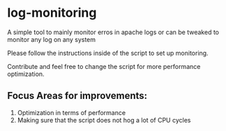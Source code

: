 log-monitoring
==============

A simple tool to mainly monitor erros in apache logs or can be tweaked to monitor any log on any system

Please follow the instructions inside of the script to set up monitoring.

Contribute and feel free to change the script for more performance optimization. 

Focus Areas for improvements: 
-----------------------------

1. Optimization in terms of performance 
2. Making sure that the script does not hog a lot of CPU cycles
